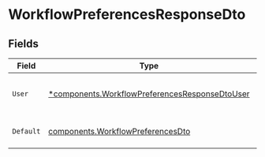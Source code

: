 # WorkflowPreferencesResponseDto


## Fields

| Field                                                                                                           | Type                                                                                                            | Required                                                                                                        | Description                                                                                                     |
| --------------------------------------------------------------------------------------------------------------- | --------------------------------------------------------------------------------------------------------------- | --------------------------------------------------------------------------------------------------------------- | --------------------------------------------------------------------------------------------------------------- |
| `User`                                                                                                          | [*components.WorkflowPreferencesResponseDtoUser](../../models/components/workflowpreferencesresponsedtouser.md) | :heavy_minus_sign:                                                                                              | User-specific workflow preferences                                                                              |
| `Default`                                                                                                       | [components.WorkflowPreferencesDto](../../models/components/workflowpreferencesdto.md)                          | :heavy_check_mark:                                                                                              | Default workflow preferences                                                                                    |